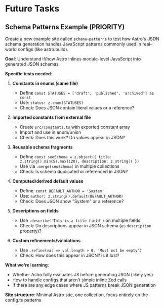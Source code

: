 # Future Tasks

## Schema Patterns Example (PRIORITY)

Create a new example site called `schema-patterns` to test how Astro's JSON schema generation handles JavaScript patterns commonly used in real-world configs (like astro.build).

**Goal**: Understand if/how Astro inlines module-level JavaScript into generated JSON schemas.

**Specific tests needed**:

1. **Constants in enums (same file)**
   - Define `const STATUSES = ['draft', 'published', 'archived'] as const`
   - Use: `status: z.enum(STATUSES)`
   - Check: Does JSON contain literal values or a reference?

2. **Imported constants from external file**
   - Create `src/constants.ts` with exported constant array
   - Import and use in enum/union
   - Check: Does this work? Do values appear in JSON?

3. **Reusable schema fragments**
   - Define `const seoSchema = z.object({ title: z.string().min(5).max(120), description: z.string() })`
   - Use via `.merge(seoSchema)` in multiple collections
   - Check: Is schema duplicated or referenced in JSON?

4. **Computed/derived default values**
   - Define: `const DEFAULT_AUTHOR = 'System'`
   - Use: `author: z.string().default(DEFAULT_AUTHOR)`
   - Check: Does JSON show "System" or a reference?

5. **Descriptions on fields**
   - Use `.describe('This is a title field')` on multiple fields
   - Check: Do descriptions appear in JSON schema (as `description` property)?

6. **Custom refinements/validations**
   - Use `.refine(val => val.length > 0, 'Must not be empty')`
   - Check: How does this appear in JSON? Is it lost?

**What we're learning**:
- Whether Astro fully evaluates JS before generating JSON (likely yes)
- How to handle configs that aren't simple inline Zod calls
- If there are any edge cases where JS patterns break JSON generation

**Site structure**: Minimal Astro site, one collection, focus entirely on the config.ts patterns
